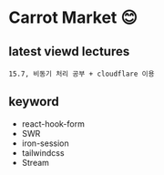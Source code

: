 # Carrot Market 😊

## latest viewd lectures
```
15.7, 비동기 처리 공부 + cloudflare 이용
```

## keyword
 - react-hook-form
 - SWR
 - iron-session
 - tailwindcss
 - Stream

